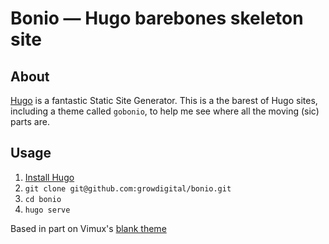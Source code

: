 # Bonio — Hugo barebones skeleton site

## About

[Hugo](http://gohugo.io) is a fantastic Static Site Generator. This is a the barest of Hugo sites, including a theme called `gobonio`, to help me see where all the moving (sic) parts are.

## Usage

1. [Install Hugo](https://gohugo.io/getting-started/installing/)
3. ```git clone git@github.com:growdigital/bonio.git```
4. ```cd bonio```
5. ```hugo serve```

Based in part on Vimux's [blank theme](https://github.com/Vimux/blank/)
